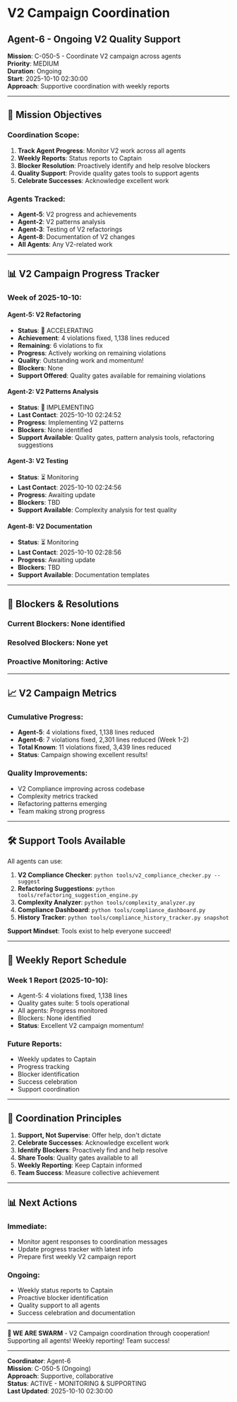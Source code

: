 # V2 Campaign Coordination
## Agent-6 - Ongoing V2 Quality Support

**Mission**: C-050-5 - Coordinate V2 campaign across agents  
**Priority**: MEDIUM  
**Duration**: Ongoing  
**Start**: 2025-10-10 02:30:00  
**Approach**: Supportive coordination with weekly reports

---

## 🎯 **Mission Objectives**

### **Coordination Scope**:
1. **Track Agent Progress**: Monitor V2 work across all agents
2. **Weekly Reports**: Status reports to Captain
3. **Blocker Resolution**: Proactively identify and help resolve blockers
4. **Quality Support**: Provide quality gates tools to support agents
5. **Celebrate Successes**: Acknowledge excellent work

### **Agents Tracked**:
- **Agent-5**: V2 progress and achievements
- **Agent-2**: V2 patterns analysis
- **Agent-3**: Testing of V2 refactorings
- **Agent-8**: Documentation of V2 changes
- **All Agents**: Any V2-related work

---

## 📊 **V2 Campaign Progress Tracker**

### **Week of 2025-10-10**:

#### **Agent-5: V2 Refactoring**
- **Status**: 🚀 ACCELERATING
- **Achievement**: 4 violations fixed, 1,138 lines reduced
- **Remaining**: 6 violations to fix
- **Progress**: Actively working on remaining violations
- **Quality**: Outstanding work and momentum!
- **Blockers**: None
- **Support Offered**: Quality gates available for remaining violations

#### **Agent-2: V2 Patterns Analysis**
- **Status**: 🔄 IMPLEMENTING
- **Last Contact**: 2025-10-10 02:24:52
- **Progress**: Implementing V2 patterns
- **Blockers**: None identified
- **Support Available**: Quality gates, pattern analysis tools, refactoring suggestions

#### **Agent-3: V2 Testing**
- **Status**: ⏳ Monitoring
- **Last Contact**: 2025-10-10 02:24:56
- **Progress**: Awaiting update
- **Blockers**: TBD
- **Support Available**: Complexity analysis for test quality

#### **Agent-8: V2 Documentation**
- **Status**: ⏳ Monitoring
- **Last Contact**: 2025-10-10 02:28:56
- **Progress**: Awaiting update
- **Blockers**: TBD
- **Support Available**: Documentation templates

---

## 🚨 **Blockers & Resolutions**

### **Current Blockers**: None identified  
### **Resolved Blockers**: None yet  
### **Proactive Monitoring**: Active

---

## 📈 **V2 Campaign Metrics**

### **Cumulative Progress**:
- **Agent-5**: 4 violations fixed, 1,138 lines reduced
- **Agent-6**: 7 violations fixed, 2,301 lines reduced (Week 1-2)
- **Total Known**: 11 violations fixed, 3,439 lines reduced
- **Status**: Campaign showing excellent results!

### **Quality Improvements**:
- V2 Compliance improving across codebase
- Complexity metrics tracked
- Refactoring patterns emerging
- Team making strong progress

---

## 🛠️ **Support Tools Available**

All agents can use:
1. **V2 Compliance Checker**: `python tools/v2_compliance_checker.py --suggest`
2. **Refactoring Suggestions**: `python tools/refactoring_suggestion_engine.py`
3. **Complexity Analyzer**: `python tools/complexity_analyzer.py`
4. **Compliance Dashboard**: `python tools/compliance_dashboard.py`
5. **History Tracker**: `python tools/compliance_history_tracker.py snapshot`

**Support Mindset**: Tools exist to help everyone succeed!

---

## 📝 **Weekly Report Schedule**

### **Week 1 Report** (2025-10-10):
- Agent-5: 4 violations fixed, 1,138 lines
- Quality gates suite: 5 tools operational
- All agents: Progress monitored
- Blockers: None identified
- **Status**: Excellent V2 campaign momentum!

### **Future Reports**:
- Weekly updates to Captain
- Progress tracking
- Blocker identification
- Success celebration
- Support coordination

---

## 🎯 **Coordination Principles**

1. **Support, Not Supervise**: Offer help, don't dictate
2. **Celebrate Successes**: Acknowledge excellent work
3. **Identify Blockers**: Proactively find and help resolve
4. **Share Tools**: Quality gates available to all
5. **Weekly Reporting**: Keep Captain informed
6. **Team Success**: Measure collective achievement

---

## 📊 **Next Actions**

### **Immediate**:
- Monitor agent responses to coordination messages
- Update progress tracker with latest info
- Prepare first weekly V2 campaign report

### **Ongoing**:
- Weekly status reports to Captain
- Proactive blocker identification
- Quality support to all agents
- Success celebration and documentation

---

**🐝 WE ARE SWARM** - V2 Campaign coordination through cooperation! Supporting all agents! Weekly reporting! Team success!

---

**Coordinator**: Agent-6  
**Mission**: C-050-5 (Ongoing)  
**Approach**: Supportive, collaborative  
**Status**: ACTIVE - MONITORING & SUPPORTING  
**Last Updated**: 2025-10-10 02:30:00

